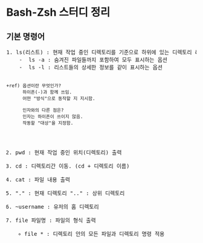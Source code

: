 # Bash-Zsh 스터디 정리
<h2> 기본 명령어 </h2>
<pre>
1. ls(리스트) : 현재 작업 중인 디렉토리를 기준으로 하위에 있는 디렉토리 리스트 나열
    -  ls -a : 숨겨진 파일들까지 포함하여 모두 표시하는 옵션
    -  ls -l : 리스트들의 상세한 정보를 같이 표시하는 옵션

    +ref) 옵션이란 무엇인가? 
          하이픈(-)과 함께 쓰임.
          어떤 "방식"으로 동작할 지 지시함.
          
          인자와의 다른 점은?
          인자는 하이픈이 쓰이지 않음.
          작동할 "대상"을 지정함.
          
2. pwd : 현재 작업 중인 위치(디렉토리) 출력
3. cd : 디렉토리간 이동. (cd + 디렉토리 이름)
4. cat : 파일 내용 출력
5. "." : 현재 디렉토리
   ".." : 상위 디렉토리
6. ~username : 유저의 홈 디렉토리
7. file 파일명 : 파일의 형식 출력
    - file * : 디렉토리 안의 모든 파일과 디렉토리 명령 적용
</pre>

